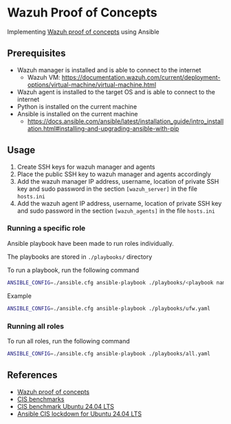 # Wazuh Proof of Concepts

Implementing [Wazuh proof of concepts](https://documentation.wazuh.com/current/proof-of-concept-guide/index.html) using Ansible

## Prerequisites

- Wazuh manager is installed and is able to connect to the internet
  - Wazuh VM: https://documentation.wazuh.com/current/deployment-options/virtual-machine/virtual-machine.html
- Wazuh agent is installed to the target OS and is able to connect to the internet
- Python is installed on the current machine
- Ansible is installed on the current machine
  - https://docs.ansible.com/ansible/latest/installation_guide/intro_installation.html#installing-and-upgrading-ansible-with-pip

## Usage

1. Create SSH keys for wazuh manager and agents
2. Place the public SSH key to wazuh manager and agents accordingly
3. Add the wazuh manager IP address, username, location of private SSH key and sudo password in the section `[wazuh_server]` in the file `hosts.ini`
4. Add the wazuh agent IP address, username, location of private SSH key and sudo password in the section `[wazuh_agents]` in the file `hosts.ini`

### Running a specific role

Ansible playbook have been made to run roles individually.

The playbooks are stored in `./playbooks/` directory

To run a playbook, run the following command

```bash
ANSIBLE_CONFIG=./ansible.cfg ansible-playbook ./playbooks/<playbook name>.yaml
```

Example

```bash
ANSIBLE_CONFIG=./ansible.cfg ansible-playbook ./playbooks/ufw.yaml
```

### Running all roles

To run all roles, run the following command

```bash
ANSIBLE_CONFIG=./ansible.cfg ansible-playbook ./playbooks/all.yaml
```

## References

- [Wazuh proof of concepts](https://documentation.wazuh.com/current/proof-of-concept-guide/index.html)
- [CIS benchmarks](https://downloads.cisecurity.org/#/)
- [CIS benchmark Ubuntu 24.04 LTS](https://learn.cisecurity.org/l/799323/2025-06-10/4vddgt)
- [Ansible CIS lockdown for Ubuntu 24.04 LTS](https://github.com/ansible-lockdown/UBUNTU24-CIS)
